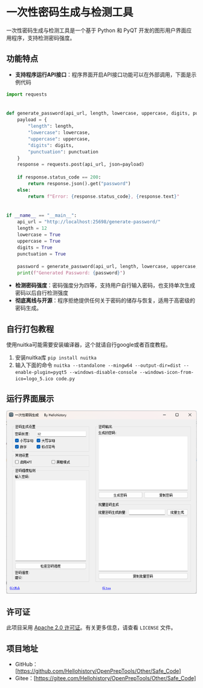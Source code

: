 # 一次性密码生成与检测工具

一次性密码生成与检测工具是一个基于 Python 和 PyQT 开发的图形用户界面应用程序，支持检测密码强度。

## 功能特点

- **支持程序运行API接口**：程序界面开启API接口功能可以在外部调用，下面是示例代码
```python
import requests


def generate_password(api_url, length, lowercase, uppercase, digits, punctuation):
    payload = {
        "length": length,
        "lowercase": lowercase,
        "uppercase": uppercase,
        "digits": digits,
        "punctuation": punctuation
    }
    response = requests.post(api_url, json=payload)

    if response.status_code == 200:
        return response.json().get("password")
    else:
        return f"Error: {response.status_code}, {response.text}"


if __name__ == "__main__":
    api_url = "http://localhost:25698/generate-password/"
    length = 12
    lowercase = True
    uppercase = True
    digits = True
    punctuation = True

    password = generate_password(api_url, length, lowercase, uppercase, digits, punctuation)
    print(f"Generated Password: {password}")

```
- **检测密码强度**：密码强度分为四等，支持用户自行输入密码，也支持单次生成密码以后自行检测强度
- **彻底离线与开源**：程序拒绝提供任何关于密码的储存与恢复，适用于高密级的密码生成。

## 自行打包教程
使用nuitka可能需要安装编译器，这个就请自行google或者百度教程。
1. 安装nuitka库
``
pip install nuitka
``
2. 输入下面的命令
``
nuitka --standalone --mingw64 --output-dir=dist --enable-plugin=pyqt5 --windows-disable-console --windows-icon-from-ico=logo_5.ico code.py
``

## 运行界面展示

![一次性密码生成与检测工具](image/一次性密码生成与检测工具.png)

## 许可证

此项目采用 [Apache 2.0 许可证](LICENSE)。有关更多信息，请查看 `LICENSE` 文件。

## 项目地址

- GitHub：[https://github.com/Hellohistory/OpenPrepTools/Other/Safe_Code]
- Gitee：[https://gitee.com/Hellohistory/OpenPrepTools/Other/Safe_Code]
